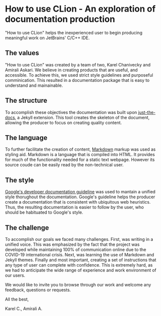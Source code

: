 # How to use CLion - An exploration of documentation production

"How to use CLion" helps the inexperienced user to begin producing meaningful work on JetBrains' C/C++ IDE.

## The values

"How to use CLion" was created by a team of two, Karel Chanivecky and Amirali Askari. We believe in creating products that are useful, and accessible. To achieve this, we used strict style guidelines and purposeful comminication. This resulted in a documentation package that is easy to understand and mainainable.

## The structure

To accomplish these objectives the documentation was built upon [just-the-docs](https://github.com/pmarsceill/just-the-docs), a Jekyll extension. This tool creates the skeleton of the document, allowing the producer to focus on creating quality content.

## The language

To further facilitate the creation of content, [Markdown](https://www.markdownguide.org/) markup was used as styling aid. Markdown is a language that is compiled into HTML. It provides for much of the functionality needed for a static text webpage. However its source coude can be easily read by the non-technical user.

## The style

[Google's developer documentation guideline](https://developers.google.com/style) was used to mantain a unified style thorughout the documentation. Google's guideline helps the producer create a documentation that is consistent with ubiquitous web heuristics. Thus, the resulting documentation is easier to follow by the user, who should be habituated to Google's style.

## The challenge

To accomplish our goals we faced many challenges. First, was writing in a unified voice. This was emphasized by the fact that the project was developed while maintaining 100% of communication online due to the COVID-19 international crisis. Next, was learning the use of Markdown and Jekyll themes. Finally and most important, creating a set of instructions that any type of user can complete with confidence. This is extremely hard, as we had to anticipate the wide range of experience and work environment of our users.

We would like to invite you to browse through our work and welcome any feedback, questions or requests.

All the best,

Karel C., Amirali A.

